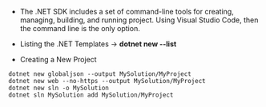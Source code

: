 * The .NET SDK includes a set of command-line tools for creating, managing, building, and running project. Using Visual Studio Code, then the command line is the only option.
  
* Listing the .NET Templates -> **dotnet new --list**
  
* Creating a New Project

```
dotnet new globaljson --output MySolution/MyProject
dotnet new web --no-https --output MySolution/MyProject
dotnet new sln -o MySolution
dotnet sln MySolution add MySolution/MyProject
```